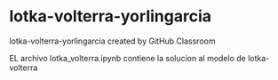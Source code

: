 # lotka-volterra-yorlingarcia
lotka-volterra-yorlingarcia created by GitHub Classroom

EL archivo lotka_volterra.ipynb contiene la solucion al modelo de lotka-volterra
